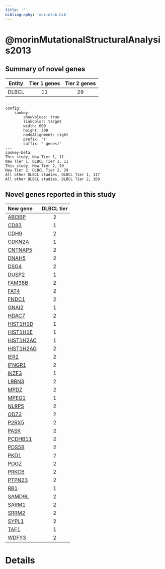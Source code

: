 ```yaml
---
title: ''
bibliography: 'morinlab.bib'
---
```


# @morinMutationalStructuralAnalysis2013
## Summary of novel genes

|Entity| Tier 1 genes| Tier 2 genes|
|:-:|:-:|:-:|
|DLBCL|11|29|
```mermaid
---
config:
    sankey:
        showValues: true
        linkColor: target
        width: 600
        height: 300
        nodeAlignment: right
        prefix: '('
        suffix: ' genes)'
---
sankey-beta
This study, New Tier 1, 11
New Tier 1, DLBCL Tier 1, 11
This study, New Tier 2, 29
New Tier 2, DLBCL Tier 2, 29
All other DLBCL studies, DLBCL Tier 1, 117
All other DLBCL studies, DLBCL Tier 2, 169
```


## Novel genes reported in this study

|New gene|DLBCL tier|
|:-|:-:|
|[ABI3BP](../ABI3BP)|2 |
|[CD83](../CD83)|1 |
|[CDH9](../CDH9)|2 |
|[CDKN2A](../CDKN2A)|1 |
|[CNTNAP5](../CNTNAP5)|2 |
|[DNAH5](../DNAH5)|2 |
|[DSG4](../DSG4)|2 |
|[DUSP2](../DUSP2)|1 |
|[FAM38B](../FAM38B)|2 |
|[FAT4](../FAT4)|2 |
|[FNDC1](../FNDC1)|2 |
|[GNAI2](../GNAI2)|1 |
|[HDAC7](../HDAC7)|2 |
|[HIST1H1D](../HIST1H1D)|1 |
|[HIST1H1E](../HIST1H1E)|1 |
|[HIST1H2AC](../HIST1H2AC)|1 |
|[HIST1H2AG](../HIST1H2AG)|2 |
|[IER2](../IER2)|2 |
|[IFNGR1](../IFNGR1)|2 |
|[IKZF3](../IKZF3)|1 |
|[LRRN3](../LRRN3)|2 |
|[MPDZ](../MPDZ)|2 |
|[MPEG1](../MPEG1)|1 |
|[NLRP5](../NLRP5)|2 |
|[ODZ3](../ODZ3)|2 |
|[P2RX5](../P2RX5)|2 |
|[PASK](../PASK)|2 |
|[PCDHB11](../PCDHB11)|2 |
|[PDS5B](../PDS5B)|2 |
|[PKD1](../PKD1)|2 |
|[POGZ](../POGZ)|2 |
|[PRKCB](../PRKCB)|2 |
|[PTPN23](../PTPN23)|2 |
|[RB1](../RB1)|1 |
|[SAMD9L](../SAMD9L)|2 |
|[SARM1](../SARM1)|2 |
|[SRRM2](../SRRM2)|2 |
|[SYPL1](../SYPL1)|2 |
|[TAF1](../TAF1)|1 |
|[WDFY3](../WDFY3)|2 |

# Details

